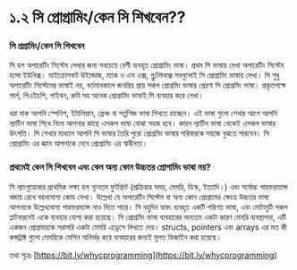 # ১.২ সি প্রোগ্রামিং/কেন সি শিখবেন??

### সি প্রগ্রামিং/কেন সি শিখবেন

​সি হল অপারেটিং সিস্টেম লেখার জন্য সবচেয়ে বেশী ব্যবহৃত প্রোগ্রামিং ভাষা। প্রথম সি ভাষায় লেখা অপারেটিং সিস্টেম হলো ইউনিক্স। মাইক্রোসফট উইন্ডোজ, ম্যাক ও এস এক্স, গ্নু/লিনাক্স সবগুলোই সি প্রোগ্রামিং ভাষায় লেখা। সি শুধু অপারেটিং সিস্টেমের ভাষাই নয়, বর্তমানকালে জনপ্রিয় প্রায় সকল প্রোগ্রমিং ভাষার প্রেরণা সি প্রোগ্রমিং ভাষা। প্রকৃতপক্ষে পার্ল, পিএইচপি, পাইথন, রুবি সহ অনেক প্রোগ্রামিং ভাষাই সি ব্যবহার করে লেখা।

ধরা যাক আপনি স্পেনিশ, ইটালিয়ান, ফ্রেঞ্চ বা পর্তুগিজ ভাষা শিখতে চাচ্ছেন। এই ভাষা গুলো শেখার আগে আপনি ল্যাটিন ভাষা শিখে নিলে আপনার কাছে এসকল ভাষা বোঝা সহজ হবে। কারন ল্যাটিন ভাষা থেকেই এসকল ভাষার উৎপত্তি। সি শেখার মাধ্যমে আপনি সি ভাষার তৈরি পুরো প্রোগ্রমিং ভাষার পরিবারকে সহজে বুঝতে পারবেন। সি প্রোগ্রামিং এর জ্ঞান আপনাকে দেবে প্রোগ্রামিং এর স্বাধীনতা।

### প্রথমেই কেন সি শিখবেন এবং কেন অন্য কোন উচ্চতর প্রোগামিং ভাষা নয়?

সি ল্যাংগুয়েজের প্রাথমিক লক্ষ্য হল ন্যূনতম ফুটপ্রিন্ট \(প্রক্রিয়ার সময়, মেমরি, ডিস্ক, ইত্যাদি।\) এবং সর্বোচ্চ পারফরম্যান্স বজায় রেখে বহনযোগ্য কোড লেখা। উল্লেখ্য যে অপারেটিং সিস্টেম বা অন্য কোন প্রোগ্রামের ক্ষেত্রে উচ্চতর ভাষা আপনাকে উল্লেখযোগ্য পারফরম্যান্স নাও দিতে পারে। সি বহুদিন যাবৎ ব্যবহৃত একটি পরিণত ভাষা, এবং মোটামুটি সকল প্লাটফরমেই একে ব্যবহার যোগ্য করা হয়েছে। সি প্রোগ্রমিং ভাষা ব্যবহারের অন্যতম একটা কারণ মেমরি ব্যবস্থাপনা, এটি একজন প্রোগ্রমারকে সরাসরি একটা মেমরি এড্রেসে লিখতে দেয়। structs, pointers এবং arrays এর মত কী কন্সট্রাক্ট গুলো মেমরিকে মেশিন অনির্ভর করে ব্যবহারের জন্যই মূলত ডিজাইন করা হয়েছে।

তথ্য সূত্রঃ [https://bit.ly/whycprogramming](https://bit.ly/whycprogramming)

